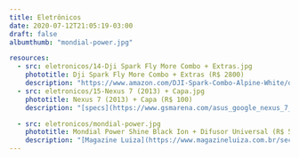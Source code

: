 ```yaml
---
title: Eletrônicos
date: 2020-07-12T21:05:19-03:00
draft: false
albumthumb: "mondial-power.jpg"

resources:
  - src: eletronicos/14-Dji Spark Fly More Combo + Extras.jpg
    phototitle: Dji Spark Fly More Combo + Extras (R$ 2800)
    description: "https://www.amazon.com/DJI-Spark-Combo-Alpine-White/dp/B072C36ZVK/ / https://store.dji.com/product/spark-intelligent-flight-battery / https://www.amazon.com/Almohadillas-aterrizaje-Anaranjado-y-azul/dp/B06XQP7MHQ/ / https://www.amazon.com/CZFRIEND-Accessories-Stabilizers-Protection-Extender/dp/B075WP373M/ / https://www.amazon.com/Honsky-Tablet-Holder-Mount-Stand/dp/B07JMCV2CS/ / https://www.amazon.com/LEOBRO-Protector-Transport-Controller-Transmitter/dp/B074K4T2TZ/ / https://www.amazon.com/RCGEEK-Compatible-Mavic-Braised-Compatibel/dp/B0747RSPWJ/ / https://www.amazon.com/RCGEEK-Compatible-Controller-Braised-Platinum/dp/B0747DYMM6/"
  - src: eletronicos/15-Nexus 7 (2013) + Capa.jpg
    phototitle: Nexus 7 (2013) + Capa (R$ 100)
    description: "[specs](https://www.gsmarena.com/asus_google_nexus_7_(2013)-5600.php)"

  - src: eletronicos/mondial-power.jpg
    phototitle: Mondial Power Shine Black Ion + Difusor Universal (R$ 50)
    description: "[Magazine Luiza](https://www.magazineluiza.com.br/secador-de-cabelo-mondial-power-shine-black-preto-com-ions-1900w-2-velocidades/p/108126500/pf/psec/)"
---
```

